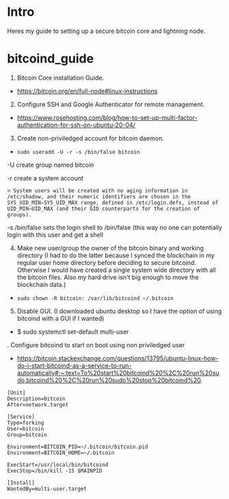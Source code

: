 # Intro
Heres my guide to setting up a secure bitcoin core and lightning node. 

# bitcoind_guide
1. Bitcoin Core installation Guide. 
- https://bitcoin.org/en/full-node#linux-instructions

2. Configure SSH and Google Authenticator for remote management. 
- https://www.rosehosting.com/blog/how-to-set-up-multi-factor-authentication-for-ssh-on-ubuntu-20-04/

3. Create non-priviledged account for bitcoin daemon.
- ```sudo useradd -U -r -s /bin/false bitcoin```

-U create group named bitcoin

-r create a system account

    > System users will be created with no aging information in /etc/shadow, and their numeric identifiers are chosen in the SYS_UID_MIN–SYS_UID_MAX range, defined in /etc/login.defs, instead of UID_MIN–UID_MAX (and their GID counterparts for the creation of groups).

-s /bin/false sets the login shell to /bin/false (this way no one can potentially login with this user and get a shell

4. Make new user/group the owner of the bitcoin binary and working directory (I had to do the latter because I synced the blockchain in my regular user home directory before deciding to secure bitcoind.  Otherwise I would have created a single system wide directory with all the bitcoin files. Also my hard drive isn't big enough to move the blockchain data.)

- ```sudo chown -R bitcoin: /var/lib/bitcoind ~/.bitcoin``` 

5. Disable GUI. (I downloaded ubuntu desktop so I have the option of using bitcoind with a GUI if I wanted)
- $ sudo systemctl set-default multi-user

. Configure bitcoind to start on boot using non priviledged user
- https://bitcoin.stackexchange.com/questions/13795/ubuntu-linux-how-do-i-start-bitcoind-as-a-service-to-run-automatically#:~:text=To%20start%20bitcoind%20%2C%20run%20sudo,bitcoind%20%2C%20run%20sudo%20stop%20bitcoind%20.
```
[Unit]
Description=bitcoin
After=network.target

[Service]
Type=forking
User=bitcoin
Group=bitcoin

Environment=BITCOIN_PID=~/.bitcoin/bitcoin.pid
Environment=BITCOIN_HOME=~/.bitcoin

ExecStart=/usr/local/bin/bitcoind
ExecStop=/bin/kill -15 $MAINPID

[Install]
WantedBy=multi-user.target
```



